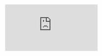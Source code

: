 ![test](https://github.com/Yeo6/Yeo6.github.io/raw/5bf647e624519240cdba4974fba1232ecd6e0662/_pictures/%F0%9F%A6%8B%C2%B7%E6%9D%A5%E4%BF%A1.pdf)
